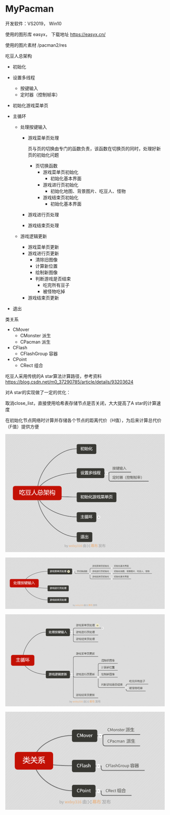 # MyPacman

开发软件：VS2019， Win10

使用的图形库 easyx， 下载地址 https://easyx.cn/

使用的图片素材 /pacman2/res



吃豆人总架构

- 初始化

- 设置多线程

  - 按键输入
  - 定时器（控制帧率）

- 初始化游戏菜单页

- 主循环

  - 处理按键输入

    - 游戏菜单页处理

      页与页的切换由专门的函数负责，该函数在切换页的同时，处理好新页的初始化问题

      - 页切换函数
        - 游戏菜单页初始化
          - 初始化基本界面
        - 游戏进行页初始化
          - 初始化地图、背景图片、吃豆人、怪物
        - 游戏结束页初始化
          - 初始化基本界面

    - 游戏进行页处理

    - 游戏结束页处理

  - 游戏逻辑更新

    - 游戏菜单页更新
    - 游戏进行页更新
      - 清除旧图像
      - 计算新位置
      - 绘制新图像
      - 判断游戏是否结束
        - 吃完所有豆子
        - 被怪物吃掉
    - 游戏结束页更新

- 退出



类关系

- CMover
  - CMonster 派生
  - CPacman 派生
- CFlash
  - CFlashGroup 容器
- CPoint
  - CRect 组合



吃豆人采用传统的A star算法计算路径，参考资料 https://blog.csdn.net/m0_37290785/article/details/93203624

对A star的实现做了一定的优化：

取消close_list，直接使用哈希表存储节点是否关闭，大大提高了A star的计算速度

在初始化节点网络时计算并存储各个节点的距离代价（H值），为后来计算总代价（F值）提供方便



![吃豆人总架构](吃豆人总架构.png)

![处理按键输入](处理按键输入.png)

![主循环](主循环.png)

![类关系](类关系.png)

